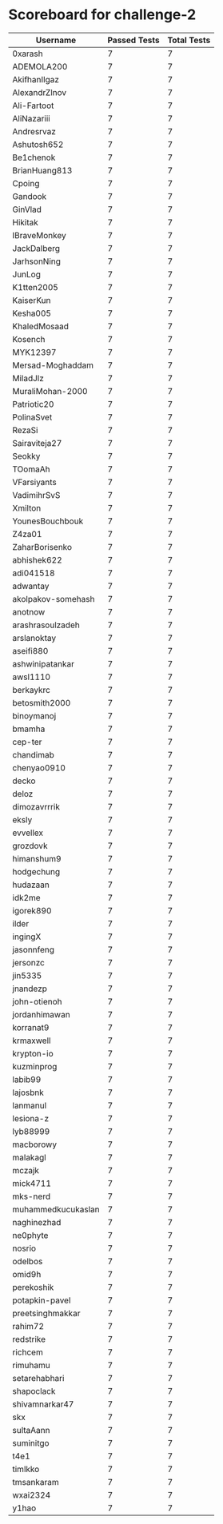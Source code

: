 # Scoreboard for challenge-2
| Username   | Passed Tests | Total Tests |
|------------|--------------|-------------|
| 0xarash | 7 | 7 |
| ADEMOLA200 | 7 | 7 |
| AkifhanIlgaz | 7 | 7 |
| AlexandrZlnov | 7 | 7 |
| Ali-Fartoot | 7 | 7 |
| AliNazariii | 7 | 7 |
| Andresrvaz | 7 | 7 |
| Ashutosh652 | 7 | 7 |
| Be1chenok | 7 | 7 |
| BrianHuang813 | 7 | 7 |
| Cpoing | 7 | 7 |
| Gandook | 7 | 7 |
| GinVlad | 7 | 7 |
| Hikitak | 7 | 7 |
| IBraveMonkey | 7 | 7 |
| JackDalberg | 7 | 7 |
| JarhsonNing | 7 | 7 |
| JunLog | 7 | 7 |
| K1tten2005 | 7 | 7 |
| KaiserKun | 7 | 7 |
| Kesha005 | 7 | 7 |
| KhaledMosaad | 7 | 7 |
| Kosench | 7 | 7 |
| MYK12397 | 7 | 7 |
| Mersad-Moghaddam | 7 | 7 |
| MiladJlz | 7 | 7 |
| MuraliMohan-2000 | 7 | 7 |
| Patriotic20 | 7 | 7 |
| PolinaSvet | 7 | 7 |
| RezaSi | 7 | 7 |
| Sairaviteja27 | 7 | 7 |
| Seokky | 7 | 7 |
| TOomaAh | 7 | 7 |
| VFarsiyants | 7 | 7 |
| VadimihrSvS | 7 | 7 |
| Xmilton | 7 | 7 |
| YounesBouchbouk | 7 | 7 |
| Z4za01 | 7 | 7 |
| ZaharBorisenko | 7 | 7 |
| abhishek622 | 7 | 7 |
| adi041518 | 7 | 7 |
| adwantay | 7 | 7 |
| akolpakov-somehash | 7 | 7 |
| anotnow | 7 | 7 |
| arashrasoulzadeh | 7 | 7 |
| arslanoktay | 7 | 7 |
| aseifi880 | 7 | 7 |
| ashwinipatankar | 7 | 7 |
| awsl1110 | 7 | 7 |
| berkaykrc | 7 | 7 |
| betosmith2000 | 7 | 7 |
| binoymanoj | 7 | 7 |
| bmamha | 7 | 7 |
| cep-ter | 7 | 7 |
| chandimab | 7 | 7 |
| chenyao0910 | 7 | 7 |
| decko | 7 | 7 |
| deloz | 7 | 7 |
| dimozavrrrik | 7 | 7 |
| eksly | 7 | 7 |
| evvellex | 7 | 7 |
| grozdovk | 7 | 7 |
| himanshum9 | 7 | 7 |
| hodgechung | 7 | 7 |
| hudazaan | 7 | 7 |
| idk2me | 7 | 7 |
| igorek890 | 7 | 7 |
| ilder | 7 | 7 |
| ingingX | 7 | 7 |
| jasonnfeng | 7 | 7 |
| jersonzc | 7 | 7 |
| jin5335 | 7 | 7 |
| jnandezp | 7 | 7 |
| john-otienoh | 7 | 7 |
| jordanhimawan | 7 | 7 |
| korranat9 | 7 | 7 |
| krmaxwell | 7 | 7 |
| krypton-io | 7 | 7 |
| kuzminprog | 7 | 7 |
| labib99 | 7 | 7 |
| lajosbnk | 7 | 7 |
| lanmanul | 7 | 7 |
| lesiona-z | 7 | 7 |
| lyb88999 | 7 | 7 |
| macborowy | 7 | 7 |
| malakagl | 7 | 7 |
| mczajk | 7 | 7 |
| mick4711 | 7 | 7 |
| mks-nerd | 7 | 7 |
| muhammedkucukaslan | 7 | 7 |
| naghinezhad | 7 | 7 |
| ne0phyte | 7 | 7 |
| nosrio | 7 | 7 |
| odelbos | 7 | 7 |
| omid9h | 7 | 7 |
| perekoshik | 7 | 7 |
| potapkin-pavel | 7 | 7 |
| preetsinghmakkar | 7 | 7 |
| rahim72 | 7 | 7 |
| redstrike | 7 | 7 |
| richcem | 7 | 7 |
| rimuhamu | 7 | 7 |
| setarehabhari | 7 | 7 |
| shapoclack | 7 | 7 |
| shivamnarkar47 | 7 | 7 |
| skx | 7 | 7 |
| sultaAann | 7 | 7 |
| suminitgo | 7 | 7 |
| t4e1 | 7 | 7 |
| timlkko | 7 | 7 |
| tmsankaram | 7 | 7 |
| wxai2324 | 7 | 7 |
| y1hao | 7 | 7 |
